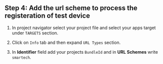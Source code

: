 ## Step 4: Add the url scheme to process the registeration of test device

1. In project navigator select your project file and select your apps target under `TARGETS` section.

2. Click on `Info` tab and then expand `URL Types` section.

3. In **Identifier** field add your projects `BundleId` and in **URL Schemes** write `smartech`.